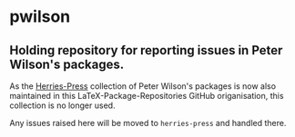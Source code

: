 # pwilson

## Holding repository for reporting issues in Peter Wilson's packages.


As the [Herries-Press](http://github.com/LaTeX-Package-Repositories/herries-press)
collection of Peter Wilson's packages is now also maintained in this LaTeX-Package-Repositories
GitHub origanisation, this collection is no longer used.

Any issues raised here will be moved to `herries-press` and handled there.
